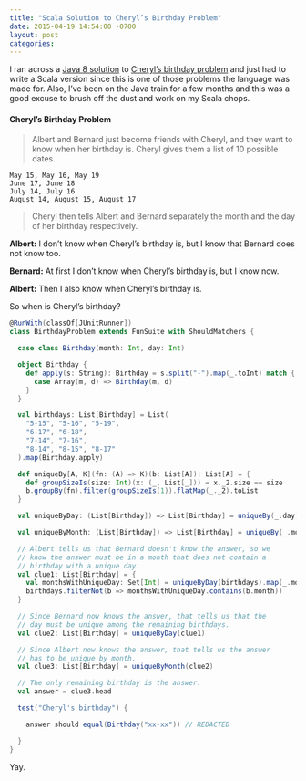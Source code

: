 ```yaml
---
title: "Scala Solution to Cheryl’s Birthday Problem"
date: 2015-04-19 14:54:00 -0700
layout: post
categories:
---
```


I ran across a [Java 8 solution](https://github.com/mad4j/puzzles/blob/master/src/dolmisani/puzzles/CherylBirthday.java) to [Cheryl’s birthday problem](http://www.nytimes.com/2015/04/15/science/a-math-problem-from-singapore-goes-viral-when-is-cheryls-birthday.html) and just had to write a Scala version since this is one of those problems the language was made for. Also, I’ve been on the Java train for a few months and this was a good excuse to brush off the dust and work on my Scala chops.

#### Cheryl’s Birthday Problem

> Albert and Bernard just become friends with Cheryl, and they want to know when her birthday is. Cheryl gives them a list of 10 possible dates.

    May 15, May 16, May 19
    June 17, June 18
    July 14, July 16
    August 14, August 15, August 17

> Cheryl then tells Albert and Bernard separately the month and the day of her birthday respectively.

**Albert:** I don’t know when Cheryl’s birthday is, but I know that Bernard does not know too.

**Bernard:** At first I don’t know when Cheryl’s birthday is, but I know now.

**Albert:** Then I also know when Cheryl’s birthday is.

So when is Cheryl’s birthday?

```scala
@RunWith(classOf[JUnitRunner])
class BirthdayProblem extends FunSuite with ShouldMatchers {

  case class Birthday(month: Int, day: Int)

  object Birthday {
    def apply(s: String): Birthday = s.split("-").map(_.toInt) match {
      case Array(m, d) => Birthday(m, d)
    }
  }

  val birthdays: List[Birthday] = List(
    "5-15", "5-16", "5-19",
    "6-17", "6-18",
    "7-14", "7-16",
    "8-14", "8-15", "8-17"
  ).map(Birthday.apply)

  def uniqueBy[A, K](fn: (A) => K)(b: List[A]): List[A] = {
    def groupSizeIs(size: Int)(x: (_, List[_])) = x._2.size == size
    b.groupBy(fn).filter(groupSizeIs(1)).flatMap(_._2).toList
  }

  val uniqueByDay: (List[Birthday]) => List[Birthday] = uniqueBy(_.day)

  val uniqueByMonth: (List[Birthday]) => List[Birthday] = uniqueBy(_.month)

  // Albert tells us that Bernard doesn't know the answer, so we
  // know the answer must be in a month that does not contain a
  // birthday with a unique day.
  val clue1: List[Birthday] = {
    val monthsWithUniqueDay: Set[Int] = uniqueByDay(birthdays).map(_.month).toSet
    birthdays.filterNot(b => monthsWithUniqueDay.contains(b.month))
  }

  // Since Bernard now knows the answer, that tells us that the
  // day must be unique among the remaining birthdays.
  val clue2: List[Birthday] = uniqueByDay(clue1)

  // Since Albert now knows the answer, that tells us the answer
  // has to be unique by month.
  val clue3: List[Birthday] = uniqueByMonth(clue2)

  // The only remaining birthday is the answer.
  val answer = clue3.head

  test("Cheryl's birthday") {

    answer should equal(Birthday("xx-xx")) // REDACTED

  }
}
```

Yay.

